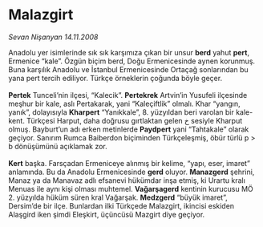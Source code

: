 # Malazgirt

*Sevan Nişanyan 14.11.2008*

<div class="taraf_structure_2col_1zq">
<div class="margen_n">



 <p>Anadolu yer isimlerinde sık sık karşımıza çıkan bir unsur <b>berd</b> yahut <b>pert</b>, Ermenice “kale”. Özgün biçim berd, Doğu Ermenicesinde aynen korunmuş. Buna karşılık Anadolu ve İstanbul Ermenicesinde Ortaçağ sonlarından bu yana pert tercih ediliyor. Türkçe örneklerin çoğunda böyle geçer.<b> <br/><br/>Pertek</b> Tunceli’nin ilçesi, “Kalecik”. <b>Pertekrek</b> Artvin’in Yusufeli ilçesinde meşhur bir kale, aslı Pertakarak, yani “Kaleçiftlik” olmalı. Khar “yangın, yanık”, dolayısıyla <b>Kharpert</b> “Yanıkkale”, 8. yüzyıldan beri varolan bir kale-kent. Türkçesi Harput, daha doğrusu gırtlaktan gelen خ sesiyle Kharput olmuş. Bayburt’un adı erken metinlerde <b>Paydpert</b> yani “Tahtakale” olarak geçiyor. Sanırım Rumca Baiberdon biçiminden Türkçeleşmiş, öbür türlü p &gt; b dönüşümünü açıklamak zor. <b><br/><br/>Kert</b> başka. Farsçadan Ermeniceye alınmış bir kelime, “yapı, eser, imaret” anlamında. Bu da Anadolu Ermenicesinde <b>gerd</b> oluyor. <b>Manazgerd</b> şehrini, Manaz ya da Manavaz adlı efsanevi hükümdar inşa etmiş, ki Urartu kralı Menuas ile aynı kişi olması muhtemel. <b>Vağarşagerd</b> kentinin kurucusu MÖ 2. yüzyılda hüküm süren kral Vağarşak. <b>Medzgerd</b> “büyük imaret”, Dersim’de bir ilçe. Bunlardan ilki Türkçede Malazgirt, ikincisi eskiden Alaşgird iken şimdi Eleşkirt, üçüncüsü Mazgirt diye geçiyor. </p>
<br/>
<br/>
<br/>



<br/>


<div id="taraf_not">
</div>

</div>


</div>
